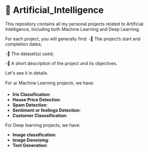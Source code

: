 # 🧠 Artificial_Intelligence

This repository contains all my personal projects related to Artificial Intelligence, including both Machine Learning and Deep Learning.

For each project, you will generally find:
-📅 The project’s start and completion dates;

-📂 The dataset(s) used;

-📝 A short description of the project and its objectives.

Let's see it in details.

For 📊 Machine Learning projects, we have:
  - **Iris Classification**:
  - **House Price Detection**:
  - **Spam Detection**:
  - **Sentiment or feelings Detection**:
  - **Customer Classsification**:


For Deep learning projects, we have:
  - **Image classification**:
  - **Image Denoising**:
  - **Text Generation**:
